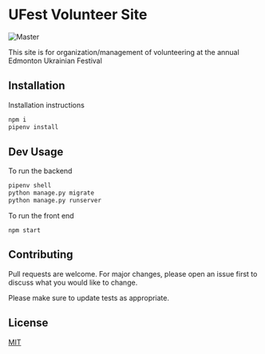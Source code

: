# UFest Volunteer Site
![Master](https://github.com/UFestYeg/UFestVolunteerSite/workflows/CI/badge.svg)

This site is for organization/management of volunteering at the annual Edmonton Ukrainian Festival

## Installation

Installation instructions

```bash
npm i
pipenv install
```

## Dev Usage

To run the backend

```python
pipenv shell
python manage.py migrate
python manage.py runserver

```

To run the front end

```node
npm start

```

## Contributing

Pull requests are welcome. For major changes, please open an issue first to discuss what you would like to change.

Please make sure to update tests as appropriate.

## License

[MIT](https://choosealicense.com/licenses/mit/)
